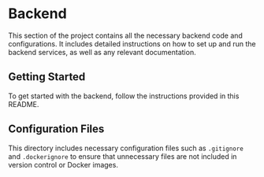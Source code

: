 # Backend

This section of the project contains all the necessary backend code and configurations. It includes detailed instructions on how to set up and run the backend services, as well as any relevant documentation.

## Getting Started

To get started with the backend, follow the instructions provided in this README.

## Configuration Files

This directory includes necessary configuration files such as `.gitignore` and `.dockerignore` to ensure that unnecessary files are not included in version control or Docker images.

